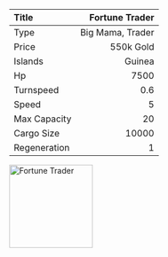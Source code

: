 |Title        | Fortune Trader
|:-|-:
|Type         | Big Mama, Trader   
|Price        | 550k Gold    
|Islands      | Guinea
|Hp           | 7500
|Turnspeed    | 0.6
|Speed        | 5
|Max Capacity | 20
|Cargo Size   | 10000
|Regeneration | 1

<img src="assets/img/fortuneTrader.png" alt="Fortune Trader" width="150px" length="120px">